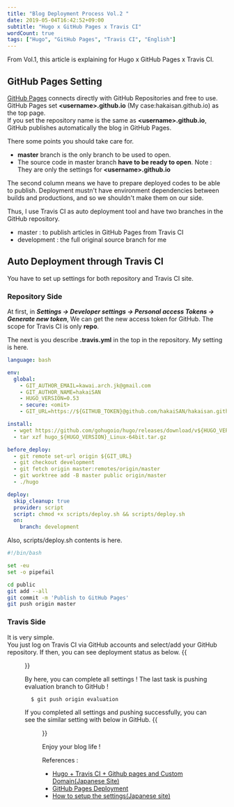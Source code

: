 ```yaml
---
title: "Blog Deployment Process Vol.2 "
date: 2019-05-04T16:42:52+09:00
subtitle: "Hugo x GitHub Pages x Travis CI"
wordCount: true
tags: ["Hugo", "GitHub Pages", "Travis CI", "English"]
---
```


From Vol.1, this article is explaining for Hugo x GitHub Pages x Travis CI.  
<!--more-->
  
## GitHub Pages Setting 
[GitHub Pages](https://pages.github.com/) connects directly with GitHub Repositories and free to use.
GitHub Pages set **\<username\>.github.io** (My case:hakaisan.github.io) as the top page.  
If you set the repository name is the same as **\<username\>.github.io**, GitHub publishes automatically the blog in GitHub Pages.

There some points you should take care for.  
  
  - **master** branch is the only branch to be used to open.
  - The source code in master branch **have to be ready to open**.
Note : They are only the settings for **\<username\>.github.io**

The second column means we have to prepare deployed codes to be able to publish.
Deployment mustn't have environment dependencies between builds and productions,
and so we shouldn't make them on our side.  


Thus, I use Travis CI as auto deployment tool and have two branches in the GitHub repository.
  
  - master : to publish articles in GitHub Pages from Travis CI
  - development : the full original source branch for me


## Auto Deployment through Travis CI
You have to set up settings for both repository and Travis CI site.

### Repository Side 
At first, in ***Settings -> Developer settings -> Personal access Tokens -> Generate new token***, We can get the new access token for GitHub.
The scope for Travis CI is only **repo**.

The next is you describe **.travis.yml** in the top in the repository. 
My setting is here.
<!-- #TODO ref to file -->
``` yml
language: bash

env:
  global:
    - GIT_AUTHOR_EMAIL=kawai.arch.jk@gmail.com
    - GIT_AUTHOR_NAME=hakaiSAN
    - HUGO_VERSION=0.53
    - secure: <omit>
    - GIT_URL=https://${GITHUB_TOKEN}@github.com/hakaiSAN/hakaisan.github.io.git

install:
  - wget https://github.com/gohugoio/hugo/releases/download/v${HUGO_VERSION}/hugo_${HUGO_VERSION}_Linux-64bit.tar.gz
  - tar xzf hugo_${HUGO_VERSION}_Linux-64bit.tar.gz

before_deploy:
  - git remote set-url origin ${GIT_URL}
  - git checkout development 
  - git fetch origin master:remotes/origin/master
  - git worktree add -B master public origin/master
  - ./hugo

deploy:
  skip_cleanup: true
  provider: script
  script: chmod +x scripts/deploy.sh && scripts/deploy.sh
  on:
    branch: development
```

Also, scripts/deploy.sh contents is here.
<!-- #TODO ref to file -->
```bash
#!/bin/bash

set -eu
set -o pipefail

cd public
git add --all
git commit -m 'Publish to GitHub Pages'
git push origin master

```


### Travis Side
It is very simple.  
You just log on Travis CI via GitHub accounts and select/add your GitHub repository.
If then, you can see deployment status as below.
{{<figure src="/imgs/travis-ci-sample-result.png">}}



  
By here, you can complete all settings !
The last task is pushing evaluation branch to GitHub !
```bash
  $ git push origin evaluation
```

If you completed all settings and pushing successfully, you can see the similar setting with below in GitHub.
{{<figure src="/imgs/github-repo-pages.png">}}

Enjoy your blog life !
  

References :
  
 - [Hugo + Travis CI + Github pages and Custom Domain(Japanese Site)](https://poyo.hatenablog.jp/entry/2018/06/08/145255)
 - [GitHub Pages Deployment](https://docs.travis-ci.com/user/deployment/pages/)
 - [How to setup the settings(Japanese site)](https://qiita.com/bgpat/items/d4ed0e499a9ab92c5741)

